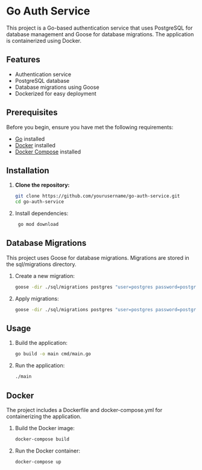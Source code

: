  # Go Auth Service

This project is a Go-based authentication service that uses PostgreSQL for database management and Goose for database migrations. The application is containerized using Docker.

## Features

- Authentication service
- PostgreSQL database
- Database migrations using Goose
- Dockerized for easy deployment

## Prerequisites

Before you begin, ensure you have met the following requirements:

- [Go](https://golang.org/dl/) installed
- [Docker](https://www.docker.com/get-started) installed
- [Docker Compose](https://docs.docker.com/compose/install/) installed

## Installation

1. **Clone the repository:**

   ```sh
   git clone https://github.com/yourusername/go-auth-service.git
   cd go-auth-service
2. Install dependencies:
   ```sh
    go mod download
## Database Migrations
This project uses Goose for database migrations. Migrations are stored in the sql/migrations directory.

1. Create a new migration:
   ```sh
   goose -dir ./sql/migrations postgres "user=postgres password=postgres dbname=auth_db sslmode=disable" create create_users_table sql
2. Apply migrations:

   ```sh
   goose -dir ./sql/migrations postgres "user=postgres password=postgres dbname=auth_db sslmode=disable" up
## Usage
1. Build the application:

   ```sh
   go build -o main cmd/main.go
2. Run the application:
   ```sh
   ./main

## Docker
The project includes a Dockerfile and docker-compose.yml for containerizing the application.

1. Build the Docker image:
    ```sh
    docker-compose build
2. Run the Docker container:
   ```sh
   docker-compose up